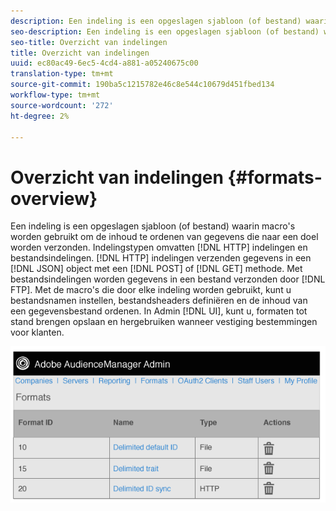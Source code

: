 ```yaml
---
description: Een indeling is een opgeslagen sjabloon (of bestand) waarin macro's worden gebruikt om de inhoud te ordenen van gegevens die naar een doel worden verzonden. Indelingstypen zijn onder andere HTTP-indelingen en bestandsindelingen. HTTP-indelingen verzenden gegevens in een JSON-object met een POST- of GET-methode. Met bestandsindelingen worden gegevens in een bestand verzonden door FTP. Met de macro's die door elke indeling worden gebruikt, kunt u bestandsnamen instellen, bestandsheaders definiëren en de inhoud van een gegevensbestand ordenen. In Admin UI, kunt u, formaten tot stand brengen opslaan en hergebruiken wanneer vestiging bestemmingen voor klanten.
seo-description: Een indeling is een opgeslagen sjabloon (of bestand) waarin macro's worden gebruikt om de inhoud te ordenen van gegevens die naar een doel worden verzonden. Indelingstypen zijn onder andere HTTP-indelingen en bestandsindelingen. HTTP-indelingen verzenden gegevens in een JSON-object met een POST- of GET-methode. Met bestandsindelingen worden gegevens in een bestand verzonden door FTP. Met de macro's die door elke indeling worden gebruikt, kunt u bestandsnamen instellen, bestandsheaders definiëren en de inhoud van een gegevensbestand ordenen. In Admin UI, kunt u, formaten tot stand brengen opslaan en hergebruiken wanneer vestiging bestemmingen voor klanten.
seo-title: Overzicht van indelingen
title: Overzicht van indelingen
uuid: ec80ac49-6ec5-4cd4-a881-a05240675c00
translation-type: tm+mt
source-git-commit: 190ba5c1215782e46c8e544c10679d451fbed134
workflow-type: tm+mt
source-wordcount: '272'
ht-degree: 2%

---
```



# Overzicht van indelingen {#formats-overview}

Een indeling is een opgeslagen sjabloon (of bestand) waarin macro&#39;s worden gebruikt om de inhoud te ordenen van gegevens die naar een doel worden verzonden. Indelingstypen omvatten [!DNL HTTP] indelingen en bestandsindelingen. [!DNL HTTP] indelingen verzenden gegevens in een [!DNL JSON] object met een [!DNL POST] of [!DNL GET] methode. Met bestandsindelingen worden gegevens in een bestand verzonden door [!DNL FTP]. Met de macro&#39;s die door elke indeling worden gebruikt, kunt u bestandsnamen instellen, bestandsheaders definiëren en de inhoud van een gegevensbestand ordenen. In Admin [!DNL UI], kunt u, formaten tot stand brengen opslaan en hergebruiken wanneer vestiging bestemmingen voor klanten.

![](assets/formats.png)